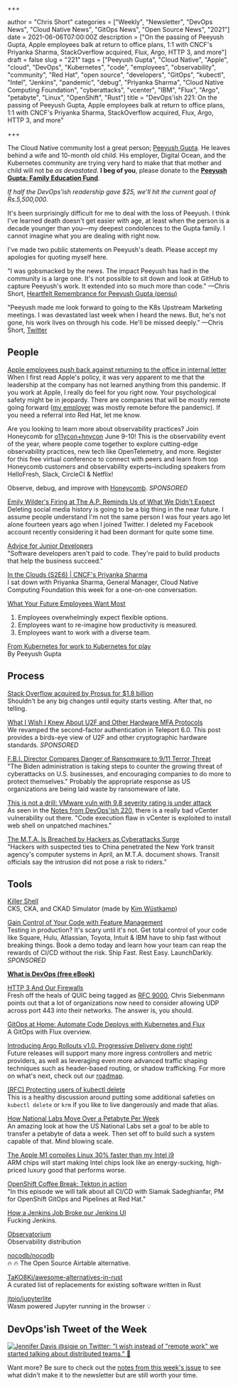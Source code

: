 +++

author = "Chris Short"
categories = ["Weekly", "Newsletter", "DevOps News", "Cloud Native News", "GitOps News", "Open Source News", "2021"]
date = 2021-06-06T07:00:00Z
description = ["On the passing of Peeyush Gupta, Apple employees balk at return to office plans, 1:1 with CNCF's Priyanka Sharma, StackOverflow acquired, Flux, Argo, HTTP 3, and more"]
draft = false
slug = "221"
tags = ["Peeyush Gupta", "Cloud Native", "Apple", "cloud", "DevOps", "Kubernetes", "code", "employees", "observability", "community", "Red Hat", "open source", "developers", "GitOps", "kubectl", "Intel", "Jenkins", "pandemic", "debug", "Priyanka Sharma", "Cloud Native Computing Foundation", "cyberattacks", "vcenter", "IBM", "Flux", "Argo", "petabyte", "Linux", "OpenShift", "Rust"]
title = "DevOps'ish 221: On the passing of Peeyush Gupta, Apple employees balk at return to office plans, 1:1 with CNCF's Priyanka Sharma, StackOverflow acquired, Flux, Argo, HTTP 3, and more"

+++

The Cloud Native community lost a great person; [Peeyush Gupta](https://github.com/cncf/memorials/blob/main/peeyush-gupta.md). He leaves behind a wife and 10-month old child. His employer, Digital Ocean, and the Kubernetes community are trying very hard to make that that mother and child will not be *as devastated*. **I beg of you**, please donate to the [**Peeyush Gupta: Family Education Fund**](https://milaap.org/fundraisers/support-peeyush-gupta-family-education).

*If half the DevOps'ish readership gave $25, we'll hit the current goal of Rs.5,500,000.*

It's been surprisingly difficult for me to deal with the loss of Peeyush. I think I've learned death doesn't get easier with age, at least when the person is a decade younger than you—my deepest condolences to the Gupta family. I cannot imagine what you are dealing with right now.

I've made two public statements on Peeyush's death. Please accept my apologies for quoting myself here.

"I was gobsmacked by the news. The impact Peeyush has had in the community is a large one. It's not possible to sit down and look at GitHub to capture Peeyush's work. It extended into so much more than code."  —Chris Short, [Heartfelt Remembrance for Peeyush Gupta (pensu)](https://groups.google.com/g/kubernetes-dev/c/WpTM45LCkRY)

"Peeyush made me look forward to going to the K8s Upstream Marketing meetings. I was devastated last week when I heard the news. But, he's not gone, his work lives on through his code. He'll be missed deeply." —Chris Short, [Twitter](https://twitter.com/ChrisShort/status/1399782389589725191)

## People

[Apple employees push back against returning to the office in internal letter](https://www.theverge.com/2021/6/4/22491629/apple-employees-push-back-return-office-internal-letter-tim-cook)  
When I first read Apple's policy, it was very apparent to me that the leadership at the company has not learned anything from this pandemic. If you work at Apple, I really do feel for you right now. Your psychological safety might be in jeopardy. There are companies  that will be mostly remote going forward ([my employer](https://devopsish.com/terms/#disclaimer) was mostly remote before the pandemic). If you need a referral into Red Hat, let me know.

Are you looking to learn more about observability practices? Join Honeycomb for [o11ycon+hnycon](https://o11ycon-hnycon.io/devopsish/?utm_source=devopsish&utm_medium=newsletter&utm_campaign=ad&utm_keyword=&utm_content=devopsish&utm_adgroup) June 9-10! This is the observability event of the year, where people come together to explore cutting-edge observability practices, new tech like OpenTelemetry, and more. Register for this free virtual conference to connect with peers and learn from top Honeycomb customers and observability experts–including speakers from HelloFresh, Slack, CircleCI & Netflix!

Observe, debug, and improve with [Honeycomb](https://www.honeycomb.io/?utm_source=devopsish&utm_medium=newsletter&utm_campaign=ad&utm_content=honeycomb-homepage-devopish). *SPONSORED*

[Emily Wilder's Firing at The A.P. Reminds Us of What We Didn't Expect](https://www.nytimes.com/2021/05/29/technology/emily-wilder-firing-ap.html)  
Deleting social media history is going to be a big thing in the near future. I assume people understand I'm not the same person I was four years ago let alone fourteen years ago when I joined Twitter. I deleted my Facebook account recently considering it had been dormant for quite some time.

[Advice for Junior Developers](https://ashfurrow.com/blog/advice-for-junior-developers/)  
"Software developers aren't paid to code. They're paid to build products that help the business succeed."

[In the Clouds (S2E6) | CNCF's Priyanka Sharma](https://www.youtube.com/watch?v=sRWl9RW5HKo&t=157s)  
I sat down with Priyanka Sharma, General Manager, Cloud Native Computing Foundation this week for a one-on-one conversation.

[What Your Future Employees Want Most](https://hbr.org/2021/05/what-your-future-employees-want-most)

1. Employees overwhelmingly expect flexible options.
1. Employees want to re-imagine how productivity is measured.
1. Employees want to work with a diverse team.

[From Kubernetes for work to Kubernetes for play](https://www.kubernetes.dev/blog/2021/06/01/peeyush-contributor-story/)  
By Peeyush Gupta

## Process

[Stack Overflow acquired by Prosus for $1.8 billion](https://techcrunch.com/2021/06/02/stack-overflow-acquired-by-prosus-for-a-reported-1-8-billion/)  
Shouldn't be any big changes until equity starts vesting. After that, no telling.

[What I Wish I Knew About U2F and Other Hardware MFA Protocols](https://goteleport.com/blog/u2f-lessons-learned/?utm_source=newsletter&utm_medium=email&utm_campaign=devopsish)  
We revamped the second-factor authentication in Teleport 6.0. This post provides a birds-eye view of U2F and other cryptographic hardware standards. *SPONSORED*

[F.B.I. Director Compares Danger of Ransomware to 9/11 Terror Threat](https://www.nytimes.com/2021/06/04/us/politics/ransomware-cyberattacks-sept-11-fbi.html)  
"The Biden administration is taking steps to counter the growing threat of cyberattacks on U.S. businesses, and encouraging companies to do more to protect themselves." Probably the appropriate response as US organizations are being laid waste by ransomeware of late.

[This is not a drill: VMware vuln with 9.8 severity rating is under attack](https://arstechnica.com/gadgets/2021/06/under-exploit-vmware-vulnerability-with-severity-rating-of-9-8-out-of-10/)  
As seen in the [Notes from DevOps'ish 220](https://devopsish.com/220/notes), there is a really bad vCenter vulnerability out there. "Code execution flaw in vCenter is exploited to install web shell on unpatched machines."

[The M.T.A. Is Breached by Hackers as Cyberattacks Surge](https://www.nytimes.com/2021/06/02/nyregion/mta-cyber-attack.html)  
"Hackers with suspected ties to China penetrated the New York transit agency's computer systems in April, an M.T.A. document shows. Transit officials say the intrusion did not pose a risk to riders."

## Tools

[Killer Shell](https://killer.sh/)  
CKS, CKA, and CKAD Simulator (made by [Kim Wüstkamp](https://wuestkamp.com/))

[Gain Control of Your Code with Feature Management](https://learn.launchdarkly.com/demo/?utm_source=devopsish&utm_medium=news_pod&utm_campaign=21q1-newsletter)  
Testing in production?  It's scary until it's not. Get total control of your code like Square, Hulu, Atlassian, Toyota, Intuit & IBM have  to ship fast without breaking things.  Book a demo today and learn how your team can reap the rewards of CI/CD without the risk.
Ship Fast. Rest Easy. LaunchDarkly. *SPONSORED*

[**What is DevOps (free eBook)**](https://devopsish.com/what-is-devops/)

[HTTP 3 And Our Firewalls](https://utcc.utoronto.ca/~cks/space/blog/sysadmin/HTTP3AndOurFirewalls)  
Fresh off the heals of QUIC being tagged as [RFC 9000](https://daniel.haxx.se/blog/2021/05/27/quic-is-rfc-9000/), Chris Siebenmann points out that a lot of organizations now need to consider allowing UDP across port 443 into their networks. The answer is, you should.

[GitOps at Home: Automate Code Deploys with Kubernetes and Flux](https://thenewstack.io/gitops-at-home-automate-code-deploys-with-kubernetes-and-flux/)  
A GitOps with Flux overview.

[Introducing Argo Rollouts v1.0. Progressive Delivery done right!](https://blog.argoproj.io/introducing-argo-rollouts-v1-0-803e87f76ef7)  
Future releases will support many more ingress controllers and metric providers, as well as leveraging even more advanced traffic shaping techniques such as header-based routing, or shadow trafficking. For more on what's next, check out our [roadmap](https://argoproj.github.io/argo-rollouts/roadmap/).

[[RFC] Protecting users of kubectl delete](https://groups.google.com/g/kubernetes-dev/c/y4Q20V3dyOk/m/vNbttyY-BgAJ)  
This is a healthy discussion around putting some additional safeties on `kubectl delete` or `krm` if you like to live dangerously and made that alias.

[How National Labs Move Over a Petabyte Per Week](https://www.nextplatform.com/2021/06/01/how-national-labs-move-over-a-petabyte-per-week/)  
An amazing look at how the US National Labs set a goal to be able to transfer a petabyte of data a week. Then set off to build such a system capable of that. Mind blowing scale.

[The Apple M1 compiles Linux 30% faster than my Intel i9](https://www.jeffgeerling.com/blog/2021/apple-m1-compiles-linux-30-faster-my-intel-i9)  
ARM chips will start making Intel chips look like an energy-sucking, high-priced luxury good that performs worse.

[OpenShift Coffee Break: Tekton in action](https://www.youtube.com/watch?v=6cuZZGUNBUM)  
"In this episode we will talk about all CI/CD with Siamak Sadeghianfar, PM for OpenShift GitOps and Pipelines at Red Hat."

[How a Jenkins Job Broke our Jenkins UI](https://slack.engineering/how-a-jenkins-job-broke-our-jenkins-ui/)  
Fucking Jenkins.

[Observatorium](https://observatorium.io/)  
Observability distribution

[nocodb/nocodb](https://github.com/nocodb/nocodb)  
🔥 🔥 The Open Source Airtable alternative.

[TaKO8Ki/awesome-alternatives-in-rust](https://github.com/TaKO8Ki/awesome-alternatives-in-rust)  
A curated list of replacements for existing software written in Rust

[jtpio/jupyterlite](https://github.com/jtpio/jupyterlite)  
Wasm powered Jupyter running in the browser 💡

## DevOps'ish Tweet of the Week

[![Jennifer Davis @sigje on Twitter: "I wish instead of "remote work" we started talking about distributed teams." 🧵](https://shortcdn.com/file/devopsish/221-devopsish-tweet-of-the-week.png)](https://twitter.com/sigje/status/1401268238739120131)

Want more? Be sure to check out the [notes from this week's issue](https://devopsish.com/221/notes/) to see what didn't make it to the newsletter but are still worth your time.
